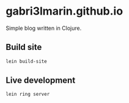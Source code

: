 # gabri3lmarin.github.io
Simple blog written in Clojure.

## Build site
``` sh
lein build-site
```

## Live development
``` sh
lein ring server
```

